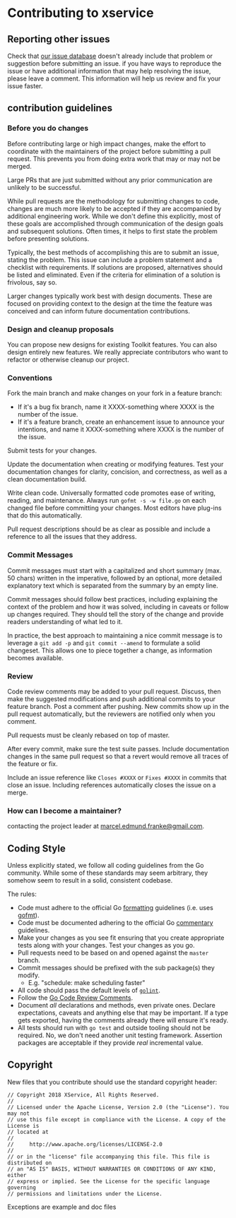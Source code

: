 # Contributing to xservice

## Reporting other issues

Check that [our issue database](https://github.com/donutloop/xservice/issues)
doesn't already include that problem or suggestion before submitting an issue.
if you have ways to reproduce the issue or have additional information that may help
resolving the issue, please leave a comment. This information will help us review and fix your issue faster.

## contribution guidelines

### Before you do changes

Before contributing large or high impact changes, make the effort to coordinate
with the maintainers of the project before submitting a pull request. This
prevents you from doing extra work that may or may not be merged.

Large PRs that are just submitted without any prior communication are unlikely
to be successful.

While pull requests are the methodology for submitting changes to code, changes
are much more likely to be accepted if they are accompanied by additional
engineering work. While we don't define this explicitly, most of these goals
are accomplished through communication of the design goals and subsequent
solutions. Often times, it helps to first state the problem before presenting
solutions.

Typically, the best methods of accomplishing this are to submit an issue,
stating the problem. This issue can include a problem statement and a
checklist with requirements. If solutions are proposed, alternatives should be
listed and eliminated. Even if the criteria for elimination of a solution is
frivolous, say so.

Larger changes typically work best with design documents. These are focused on
providing context to the design at the time the feature was conceived and can
inform future documentation contributions.


### Design and cleanup proposals

You can propose new designs for existing Toolkit features. You can also design
entirely new features. We really appreciate contributors who want to refactor or
otherwise cleanup our project.

### Conventions

Fork the main branch and make changes on your fork in a feature branch:

- If it's a bug fix branch, name it XXXX-something where XXXX is the number of the issue. 
- If it's a feature branch, create an enhancement issue to announce
  your intentions, and name it XXXX-something where XXXX is the number of the issue.

Submit tests for your changes. 

Update the documentation when creating or modifying features. Test your
documentation changes for clarity, concision, and correctness, as well as a
clean documentation build.

Write clean code. Universally formatted code promotes ease of writing, reading,
and maintenance. Always run `gofmt -s -w file.go` on each changed file before
committing your changes. Most editors have plug-ins that do this automatically.

Pull request descriptions should be as clear as possible and include a reference
to all the issues that they address.

### Commit Messages

Commit messages must start with a capitalized and short summary (max. 50 chars)
written in the imperative, followed by an optional, more detailed explanatory
text which is separated from the summary by an empty line.

Commit messages should follow best practices, including explaining the context
of the problem and how it was solved, including in caveats or follow up changes
required. They should tell the story of the change and provide readers
understanding of what led to it.

In practice, the best approach to maintaining a nice commit message is to
leverage a `git add -p` and `git commit --amend` to formulate a solid
changeset. This allows one to piece together a change, as information becomes
available.

### Review

Code review comments may be added to your pull request. Discuss, then make the
suggested modifications and push additional commits to your feature branch. Post
a comment after pushing. New commits show up in the pull request automatically,
but the reviewers are notified only when you comment.

Pull requests must be cleanly rebased on top of master.

After every commit, make sure the test suite passes. Include
documentation changes in the same pull request so that a revert would remove
all traces of the feature or fix.

Include an issue reference like `Closes #XXXX` or `Fixes #XXXX` in commits that
close an issue. Including references automatically closes the issue on a merge.

### How can I become a maintainer?

contacting the project leader at marcel.edmund.franke@gmail.com. 

## Coding Style

Unless explicitly stated, we follow all coding guidelines from the Go
community. While some of these standards may seem arbitrary, they somehow seem
to result in a solid, consistent codebase.

The rules:

 * Code must adhere to the official Go [formatting](https://golang.org/doc/effective_go.html#formatting) guidelines (i.e. uses [gofmt](https://golang.org/cmd/gofmt/)).
 * Code must be documented adhering to the official Go [commentary](https://golang.org/doc/effective_go.html#commentary) guidelines.
 * Make your changes as you see fit ensuring that you create appropriate tests along with your changes. Test your changes as you go.
 * Pull requests need to be based on and opened against the `master` branch.
 * Commit messages should be prefixed with the sub package(s) they modify.
   * E.g. "schedule: make scheduling faster"
 * All code should pass the default levels of [`golint`](https://github.com/golang/lint).
 * Follow the [Go Code Review Comments](https://github.com/golang/go/wiki/CodeReviewComments).
 * Document _all_ declarations and methods, even private ones. Declare
   expectations, caveats and anything else that may be important. If a type
   gets exported, having the comments already there will ensure it's ready.
 * All tests should run with `go test` and outside tooling should not be
   required. No, we don't need another unit testing framework. Assertion
   packages are acceptable if they provide _real_ incremental value.


## Copyright

New files that you contribute should use the standard copyright header:

```
// Copyright 2018 XService, All Rights Reserved.
//
// Licensed under the Apache License, Version 2.0 (the "License"). You may not
// use this file except in compliance with the License. A copy of the License is
// located at
//
//     http://www.apache.org/licenses/LICENSE-2.0
//
// or in the "license" file accompanying this file. This file is distributed on
// an "AS IS" BASIS, WITHOUT WARRANTIES OR CONDITIONS OF ANY KIND, either
// express or implied. See the License for the specific language governing
// permissions and limitations under the License.
```

Exceptions are example and doc files 
